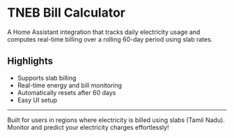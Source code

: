 # TNEB Bill Calculator

A Home Assistant integration that tracks daily electricity usage and computes real-time billing over a rolling 60-day period using slab rates.

## Highlights

- Supports slab billing
- Real-time energy and bill monitoring
- Automatically resets after 60 days
- Easy UI setup

---

Built for users in regions where electricity is billed using slabs (Tamil Nadu). Monitor and predict your electricity charges effortlessly!
